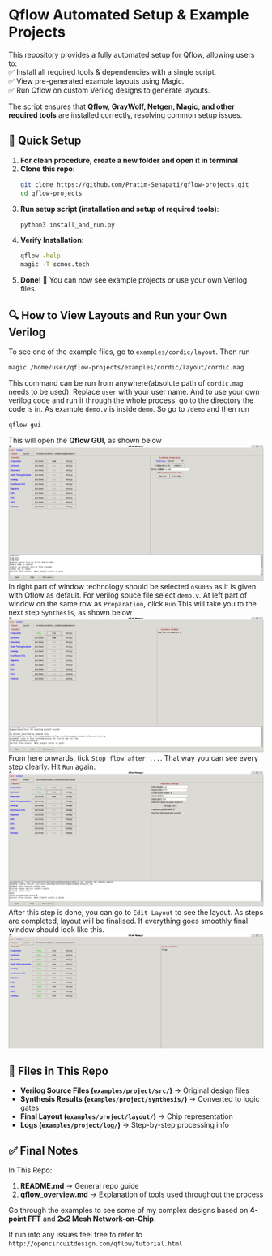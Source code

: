 # Qflow Automated Setup & Example Projects

This repository provides a fully automated setup for Qflow, allowing users to:  
✅ Install all required tools & dependencies with a single script.  
✅ View pre-generated example layouts using Magic.  
✅ Run Qflow on custom Verilog designs to generate layouts.  

The script ensures that **Qflow, GrayWolf, Netgen, Magic, and other required tools** are installed correctly, resolving common setup issues.

## 🚀 Quick Setup
1. **For clean procedure, create a new folder and open it in terminal**
2. **Clone this repo**:
   ```sh
   git clone https://github.com/Pratim-Senapati/qflow-projects.git
   cd qflow-projects
   ```
3. **Run setup script (installation and setup of required tools)**:
   ```sh
   python3 install_and_run.py
   ```
4. **Verify Installation**:
   ```sh
   qflow -help
   magic -T scmos.tech
   ```
5. **Done! 🎉** You can now see example projects or use your own Verilog files.

## 🔍 How to View Layouts and Run your Own Verilog

To see one of the example files, go to `examples/cordic/layout`. Then run
```sh
magic /home/user/qflow-projects/examples/cordic/layout/cordic.mag
```
This command can be run from anywhere(absolute path of `cordic.mag` needs to be used). Replace `user` with your user name.
And to use your own verilog code and run it through the whole process, go to the directory the code is in.
As example `demo.v` is inside `demo`. So go to `/demo` and then run
```sh
qflow gui
```
This will open the **Qflow GUI**, as shown below
![Qflow GUI Main Window](images/qflow_main.png)
In right part of window technology should be selected `osu035` as it is given with Qflow as default. For verilog souce file select `demo.v`.
At left part of window on the same row as `Preparation`, click `Run`.This will take you to the next step `Synthesis`, as shown below
![Synthesis Window](images/qflow_synth.png)
From here onwards, tick `Stop flow after ...`. That way you can see every step clearly. Hit `Run` again.
![Placement Window](images/qflow_place.png)
After this step is done, you can go to `Edit Layout` to see the layout. As steps are completed, layout will be finalised.
If everything goes smoothly final window should look like this.
![Final](images/qflow_final.png)

## 📂 Files in This Repo
- **Verilog Source Files (`examples/project/src/`)** → Original design files
- **Synthesis Results (`examples/project/synthesis/`)** → Converted to logic gates
- **Final Layout (`examples/project/layout/`)** → Chip representation
- **Logs (`examples/project/log/`)** → Step-by-step processing info

## ✅ **Final Notes**

In This Repo:
1. **README.md** → General repo guide
2. **qflow_overview.md** → Explanation of tools used throughout the process

Go through the examples to see some of my complex designs based on **4-point FFT** and **2x2 Mesh Network-on-Chip**.

If run into any issues feel free to refer to `http://opencircuitdesign.com/qflow/tutorial.html`

